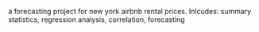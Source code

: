 a forecasting project for new york airbnb rental prices. Inlcudes: summary statistics, regression analysis, correlation, forecasting
